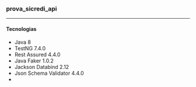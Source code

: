 ### prova_sicredi_api
---
#### Tecnologias
- Java 8
- TestNG 7.4.0
- Rest Assured 4.4.0
- Java Faker  1.0.2
- Jackson Databind 2.12
- Json Schema Validator 4.4.0
-


